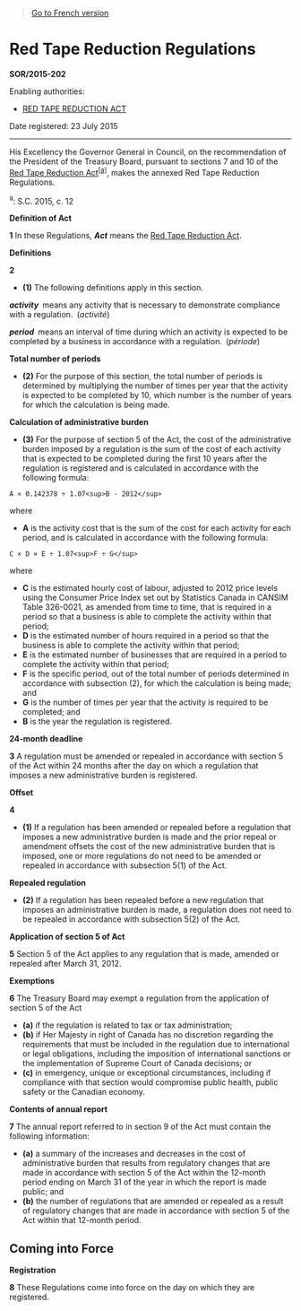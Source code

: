 > [Go to French version](/fr/Règlements/Décrets,%20ordonnances%20et%20règlements%20statutaires/2015/202.md)

# Red Tape Reduction Regulations

**SOR/2015-202**

Enabling authorities: 
- [RED TAPE REDUCTION ACT](/en/Acts/Statutes%20of%20Canada/2015/c.%2012.md)

Date registered: 23 July 2015

----------

His Excellency the Governor General in Council, on the recommendation of the President of the Treasury Board, pursuant to sections 7 and 10 of the [Red Tape Reduction Act](/en/Acts/Statutes%20of%20Canada/2015/c.%2012.md)<sup><a href='#fn_81000-2-1995-E_hq_13458'>[a]</a></sup>, makes the annexed Red Tape Reduction Regulations.

<a name='fn_81000-2-1995-E_hq_13458'><sup>a</sup></a>: S.C. 2015, c. 12<br />




**Definition of Act**

**1** In these Regulations, ***Act*** means the [Red Tape Reduction Act](/en/Acts/Statutes%20of%20Canada/2015/c.%2012.md).




**Definitions**

**2** 

- **(1)** The following definitions apply in this section.

***activity*** means any activity that is necessary to demonstrate compliance with a regulation. (*activité*)

***period*** means an interval of time during which an activity is expected to be completed by a business in accordance with a regulation. (*période*)

**Total number of periods**

- **(2)** For the purpose of this section, the total number of periods is determined by multiplying the number of times per year that the activity is expected to be completed by 10, which number is the number of years for which the calculation is being made.

**Calculation of administrative burden**

- **(3)** For the purpose of section 5 of the Act, the cost of the administrative burden imposed by a regulation is the sum of the cost of each activity that is expected to be completed during the first 10 years after the regulation is registered and is calculated in accordance with the following formula:
```
A × 0.142378 ÷ 1.07<sup>B - 2012</sup>
```
where
- **A** is the activity cost that is the sum of the cost for each activity for each period, and is calculated in accordance with the following formula:
```
C × D × E ÷ 1.07<sup>F ÷ G</sup>
```
where
- **C** is the estimated hourly cost of labour, adjusted to 2012 price levels using the Consumer Price Index set out by Statistics Canada in CANSIM Table 326-0021, as amended from time to time, that is required in a period so that a business is able to complete the activity within that period;
- **D** is the estimated number of hours required in a period so that the business is able to complete the activity within that period;
- **E** is the estimated number of businesses that are required in a period to complete the activity within that period;
- **F** is the specific period, out of the total number of periods determined in accordance with subsection (2), for which the calculation is being made; and
- **G** is the number of times per year that the activity is required to be completed; and
- **B** is the year the regulation is registered.




**24-month deadline**

**3** A regulation must be amended or repealed in accordance with section 5 of the Act within 24 months after the day on which a regulation that imposes a new administrative burden is registered.




**Offset**

**4** 

- **(1)** If a regulation has been amended or repealed before a regulation that imposes a new administrative burden is made and the prior repeal or amendment offsets the cost of the new administrative burden that is imposed, one or more regulations do not need to be amended or repealed in accordance with subsection 5(1) of the Act.

**Repealed regulation**

- **(2)** If a regulation has been repealed before a new regulation that imposes an administrative burden is made, a regulation does not need to be repealed in accordance with subsection 5(2) of the Act.




**Application of section 5 of Act**

**5** Section 5 of the Act applies to any regulation that is made, amended or repealed after March 31, 2012.




**Exemptions**

**6** The Treasury Board may exempt a regulation from the application of section 5 of the Act
- **(a)** if the regulation is related to tax or tax administration;
- **(b)** if Her Majesty in right of Canada has no discretion regarding the requirements that must be included in the regulation due to international or legal obligations, including the imposition of international sanctions or the implementation of Supreme Court of Canada decisions; or
- **(c)** in emergency, unique or exceptional circumstances, including if compliance with that section would compromise public health, public safety or the Canadian economy.




**Contents of annual report**

**7** The annual report referred to in section 9 of the Act must contain the following information:
- **(a)** a summary of the increases and decreases in the cost of administrative burden that results from regulatory changes that are made in accordance with section 5 of the Act within the 12-month period ending on March 31 of the year in which the report is made public; and
- **(b)** the number of regulations that are amended or repealed as a result of regulatory changes that are made in accordance with section 5 of the Act within that 12-month period.




## Coming into Force



**Registration**

**8** These Regulations come into force on the day on which they are registered.


